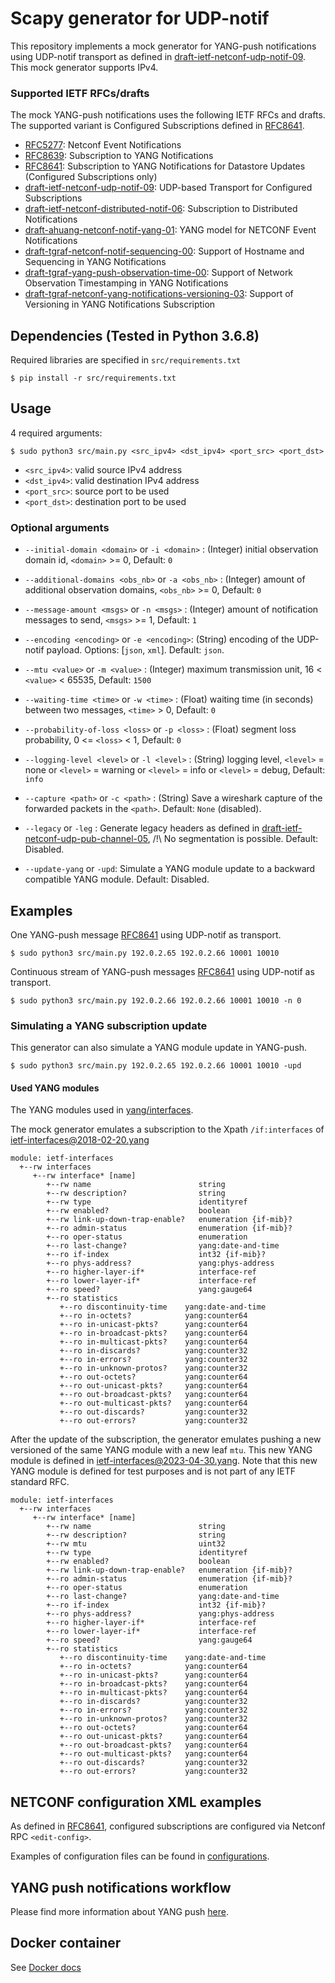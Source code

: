 # Scapy generator for UDP-notif

This repository implements a mock generator for YANG-push notifications using UDP-notif transport as defined in [draft-ietf-netconf-udp-notif-09](https://datatracker.ietf.org/doc/draft-ietf-netconf-udp-notif/09/). This mock generator supports IPv4.


### Supported IETF RFCs/drafts

The mock YANG-push notifications uses the following IETF RFCs and drafts. The supported variant is Configured Subscriptions defined in [RFC8641](https://datatracker.ietf.org/doc/rfc8641/).

- [RFC5277](https://datatracker.ietf.org/doc/rfc5277): Netconf Event Notifications
- [RFC8639](https://datatracker.ietf.org/doc/rfc8639): Subscription to YANG Notifications
- [RFC8641](https://datatracker.ietf.org/doc/rfc8641/): Subscription to YANG Notifications for Datastore Updates (Configured Subscriptions only)
- [draft-ietf-netconf-udp-notif-09](https://datatracker.ietf.org/doc/draft-ietf-netconf-udp-notif/09/): UDP-based Transport for Configured Subscriptions
- [draft-ietf-netconf-distributed-notif-06](https://datatracker.ietf.org/doc/draft-ietf-netconf-distributed-notif/06/): Subscription to Distributed Notifications
- [draft-ahuang-netconf-notif-yang-01](https://datatracker.ietf.org/doc/draft-ahuang-netconf-notif-yang/01/): YANG model for NETCONF Event Notifications
- [draft-tgraf-netconf-notif-sequencing-00](https://datatracker.ietf.org/doc/draft-tgraf-netconf-notif-sequencing/00/): Support of Hostname and Sequencing in YANG Notifications
- [draft-tgraf-yang-push-observation-time-00](https://datatracker.ietf.org/doc/draft-tgraf-yang-push-observation-time/00/): Support of Network Observation Timestamping in YANG Notifications
- [draft-tgraf-netconf-yang-notifications-versioning-03](https://datatracker.ietf.org/doc/draft-tgraf-netconf-yang-notifications-versioning/03/): Support of Versioning in YANG Notifications Subscription


## Dependencies (Tested in Python 3.6.8)
Required libraries are specified in `src/requirements.txt`
```shell
$ pip install -r src/requirements.txt
```

## Usage

4 required arguments: 
```shell
$ sudo python3 src/main.py <src_ipv4> <dst_ipv4> <port_src> <port_dst>
```

- `<src_ipv4>`: valid source IPv4 address
- `<dst_ipv4>`: valid destination IPv4 address
- `<port_src>`: source port to be used
- `<port_dst>`: destination port to be used

### Optional arguments

- `--initial-domain <domain>` or `-i <domain>` : (Integer) initial observation domain id, `<domain>` >= 0, Default: `0`

- `--additional-domains <obs_nb>` or `-a <obs_nb>` : (Integer) amount of additional observation domains, `<obs_nb>` >= 0, Default: `0`

- `--message-amount <msgs>` or `-n <msgs>` : (Integer) amount of notification messages to send, `<msgs>` >= 1, Default: `1`

- `--encoding <encoding>` or `-e <encoding>`: (String) encoding of the UDP-notif payload. Options: [`json`, `xml`]. Default: `json`.

- `--mtu <value>` or `-m <value>` : (Integer) maximum transmission unit, 16 < `<value>` < 65535, Default: `1500`

- `--waiting-time <time>` or `-w <time>` : (Float) waiting time (in seconds) between two messages, `<time>` > 0, Default: `0`

- `--probability-of-loss <loss>` or `-p <loss>` : (Float) segment loss probability, 0 <= `<loss>` < 1, Default: `0`

- `--logging-level <level>` or `-l <level>` : (String) logging level, `<level>` = none or `<level>` = warning or `<level>` = info or `<level>` = debug, Default: `info`

- `--capture <path>` or `-c <path>` : (String) Save a wireshark capture of the forwarded packets in the `<path>`. Default: `None` (disabled).

- `--legacy` or `-leg` : Generate legacy headers as defined in [draft-ietf-netconf-udp-pub-channel-05](https://datatracker.ietf.org/doc/draft-ietf-netconf-udp-pub-channel/), /!\ No segmentation is possible. Default: Disabled.

- `--update-yang` or `-upd`: Simulate a YANG module update to a backward compatible YANG module. Default: Disabled.

## Examples

One YANG-push message [RFC8641](https://datatracker.ietf.org/doc/rfc8641) using UDP-notif as transport.
```shell
$ sudo python3 src/main.py 192.0.2.65 192.0.2.66 10001 10010
```

Continuous stream of YANG-push messages [RFC8641](https://datatracker.ietf.org/doc/rfc8641) using UDP-notif as transport.
```shell
$ sudo python3 src/main.py 192.0.2.66 192.0.2.66 10001 10010 -n 0
```

### Simulating a YANG subscription update

This generator can also simulate a YANG module update in YANG-push.

```shell
$ sudo python3 src/main.py 192.0.2.65 192.0.2.66 10001 10010 -upd
```

#### Used YANG modules

The YANG modules used in [yang/interfaces](./yangs/interfaces/).

The mock generator emulates a subscription to the Xpath `/if:interfaces` of [ietf-interfaces@2018-02-20.yang](./yangs/interfaces/ietf-interfaces%402018-02-20.yang)

```yang
module: ietf-interfaces
  +--rw interfaces
     +--rw interface* [name]
        +--rw name                        string
        +--rw description?                string
        +--rw type                        identityref
        +--rw enabled?                    boolean
        +--rw link-up-down-trap-enable?   enumeration {if-mib}?
        +--ro admin-status                enumeration {if-mib}?
        +--ro oper-status                 enumeration
        +--ro last-change?                yang:date-and-time
        +--ro if-index                    int32 {if-mib}?
        +--ro phys-address?               yang:phys-address
        +--ro higher-layer-if*            interface-ref
        +--ro lower-layer-if*             interface-ref
        +--ro speed?                      yang:gauge64
        +--ro statistics
           +--ro discontinuity-time    yang:date-and-time
           +--ro in-octets?            yang:counter64
           +--ro in-unicast-pkts?      yang:counter64
           +--ro in-broadcast-pkts?    yang:counter64
           +--ro in-multicast-pkts?    yang:counter64
           +--ro in-discards?          yang:counter32
           +--ro in-errors?            yang:counter32
           +--ro in-unknown-protos?    yang:counter32
           +--ro out-octets?           yang:counter64
           +--ro out-unicast-pkts?     yang:counter64
           +--ro out-broadcast-pkts?   yang:counter64
           +--ro out-multicast-pkts?   yang:counter64
           +--ro out-discards?         yang:counter32
           +--ro out-errors?           yang:counter32
```

After the update of the subscription, the generator emulates pushing a new versioned of the same YANG module with a new leaf `mtu`. This new YANG module is defined in [ietf-interfaces@2023-04-30.yang](./yangs/interfaces/ietf-interfaces%402023-04-30.yang). Note that this new YANG module is defined for test purposes and is not part of any IETF standard RFC.

```yang
module: ietf-interfaces
  +--rw interfaces
     +--rw interface* [name]
        +--rw name                        string
        +--rw description?                string
        +--rw mtu                         uint32
        +--rw type                        identityref
        +--rw enabled?                    boolean
        +--rw link-up-down-trap-enable?   enumeration {if-mib}?
        +--ro admin-status                enumeration {if-mib}?
        +--ro oper-status                 enumeration
        +--ro last-change?                yang:date-and-time
        +--ro if-index                    int32 {if-mib}?
        +--ro phys-address?               yang:phys-address
        +--ro higher-layer-if*            interface-ref
        +--ro lower-layer-if*             interface-ref
        +--ro speed?                      yang:gauge64
        +--ro statistics
           +--ro discontinuity-time    yang:date-and-time
           +--ro in-octets?            yang:counter64
           +--ro in-unicast-pkts?      yang:counter64
           +--ro in-broadcast-pkts?    yang:counter64
           +--ro in-multicast-pkts?    yang:counter64
           +--ro in-discards?          yang:counter32
           +--ro in-errors?            yang:counter32
           +--ro in-unknown-protos?    yang:counter32
           +--ro out-octets?           yang:counter64
           +--ro out-unicast-pkts?     yang:counter64
           +--ro out-broadcast-pkts?   yang:counter64
           +--ro out-multicast-pkts?   yang:counter64
           +--ro out-discards?         yang:counter32
           +--ro out-errors?           yang:counter32
```

## NETCONF configuration XML examples

As defined in [RFC8641](https://datatracker.ietf.org/doc/rfc8641), configured subscriptions are configured via Netconf RPC `<edit-config>`.

Examples of configuration files can be found in [configurations](./src/resources/xml/subscription/).

## YANG push notifications workflow

Please find more information about YANG push [here](https://github.com/network-analytics/draft-daisy-kafka-yang-integration/blob/main/yang-push-workflow-01.pdf).

## Docker container
See [Docker docs](docker)
